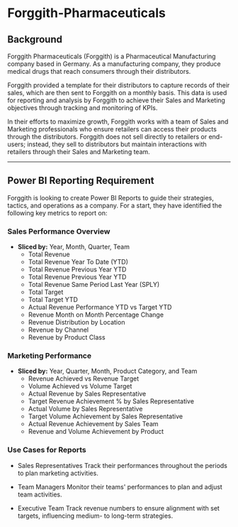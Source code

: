 # Forggith-Pharmaceuticals 

## Background

Forggith Pharmaceuticals (Forggith) is a Pharmaceutical Manufacturing company based in Germany. As a manufacturing company, they produce medical drugs that reach consumers through their distributors.

Forggith provided a template for their distributors to capture records of their sales, which are then sent to Forggith on a monthly basis. This data is used for reporting and analysis by Forggith to achieve their Sales and Marketing objectives through tracking and monitoring of KPIs.

In their efforts to maximize growth, Forggith works with a team of Sales and Marketing professionals who ensure retailers can access their products through the distributors. Forggith does not sell directly to retailers or end-users; instead, they sell to distributors but maintain interactions with retailers through their Sales and Marketing team.

---

## Power BI Reporting Requirement

Forggith is looking to create Power BI Reports to guide their strategies, tactics, and operations as a company. For a start, they have identified the following key metrics to report on:

### Sales Performance Overview
- **Sliced by:** Year, Month, Quarter, Team
  - Total Revenue
  - Total Revenue Year To Date (YTD)
  - Total Revenue Previous Year YTD
  - Total Revenue Previous Year YTD
  - Total Revenue Same Period Last Year (SPLY)
  - Total Target
  - Total Target YTD
  - Actual Revenue Performance YTD vs Target YTD
  - Revenue Month on Month Percentage Change
  - Revenue Distribution by Location
  - Revenue by Channel
  - Revenue by Product Class

### Marketing Performance
- **Sliced by:** Year, Quarter, Month, Product Category, and Team
  - Revenue Achieved vs Revenue Target
  - Volume Achieved vs Volume Target
  - Actual Revenue by Sales Representative
  - Target Revenue Achievement % by Sales Representative
  - Actual Volume by Sales Representative
  - Target Volume Achievement by Sales Representative
  - Actual Revenue Achievement by Sales Team
  - Revenue and Volume Achievement by Product

### Use Cases for Reports
- Sales Representatives
Track their performances throughout the periods to plan marketing activities.

- Team Managers
Monitor their teams' performances to plan and adjust team activities.

- Executive Team
Track revenue numbers to ensure alignment with set targets, influencing medium- to long-term strategies.
